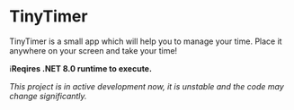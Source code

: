 # TinyTimer
TinyTimer is a small app which will help you to manage your time. Place it anywhere on your screen and take your time! 

ℹ️**Reqires .NET 8.0 runtime to execute.**

*This project is in active development now, it is unstable and the code may change significantly.*

